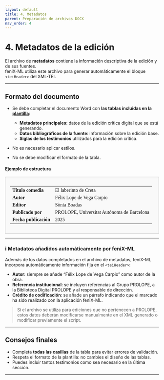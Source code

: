 ```yaml
---
layout: default
title: 4. Metadatos
parent: Preparación de archivos DOCX
nav_order: 4
---
```


# 4. Metadatos de la edición

El archivo de **metadatos** contiene la información descriptiva de la edición y de sus fuentes.  
feniX-ML utiliza este archivo para generar automáticamente el bloque `<teiHeader>` del XML-TEI.

---

## Formato del documento

- Se debe completar el documento Word con **las tablas incluidas en la [plantilla](https://github.com/prolopeuab/feniX-ML/ejemplos)**:  
  - **Metadatos principales**: datos de la edición crítica digital que se está generando.  
  - **Datos bibliográficos de la fuente**: información sobre la edición base.  
  - **Siglas de los testimonios** utilizados para la edición crítica.

- No es necesario aplicar estilos. 
- No se debe modificar el formato de la tabla.


#### Ejemplo de estructura

<div style="border: 1px solid #ccc; padding: 1em; background-color: #f9f9f9; font-family: 'Garamond', serif; font-size: 1.05em;">
<table>
<tr><td><b>Título comedia</b></td><td>El laberinto de Creta</td></tr>
<tr><td><b>Autor</b></td><td>Félix Lope de Vega Carpio</td></tr>
<tr><td><b>Editor</b></td><td>Sònia Boadas</td></tr>
<tr><td><b>Publicado por</b></td><td>PROLOPE, Universitat Autònoma de Barcelona</td></tr>
<tr><td><b>Fecha publicación</b></td><td>2025</td></tr>
</table>
</div>

---

### ℹ️ Metadatos añadidos automáticamente por feniX-ML

Además de los datos completados en el archivo de metadatos, feniX-ML incorpora automáticamente información fija en el `<teiHeader>`:

- **Autor**: siempre se añade “Félix Lope de Vega Carpio” como autor de la obra.  
- **Referencia institucional**: se incluyen referencias al Grupo PROLOPE, a la Biblioteca Digital PROLOPE y al responsable de dirección.  
- **Crédito de codificación**: se añade un párrafo indicando que el marcado ha sido realizado con la aplicación feniX-ML.

> Si el archivo se utiliza para ediciones que no pertenecen a PROLOPE, estos datos deberán modificarse manualmente en el XML generado o modificar previamente el script.

---

## Consejos finales

- Completa **todas las casillas** de la tabla para evitar errores de validación.  
- Respeta el formato de la plantilla: no cambies el diseño de las tablas.  
- Puedes incluir tantos testimonios como sea necesario en la última sección.

---
